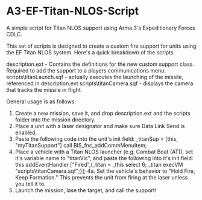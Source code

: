 # A3-EF-Titan-NLOS-Script
A simple script for Titan NLOS support using Arma 3's Expeditionary Forces CDLC.

This set of scripts is designed to create a custom fire support for units using the EF Titan NLOS system. Here's a quick breakdown of the scripts.

  description.ext - Contains the definitions for the new custom support class. Required to add the support to a players communications menu.
  scripts\titanLaunch.sqf - actually executes the launching of the missile, referenced in description.ext
  scripts\titanCamera.sqf - displays the camera that tracks the missile in flight

General usage is as follows:

  1. Create a new mission, save it, and drop description.ext and the scripts folder into the mission directory.
  2. Place a unit with a laser designator and make sure Data Link Send is enabled.
  3. Paste the following code into the unit's init field:
     _titanSup = [this, "myTitanSupport"] call BIS_fnc_addCommMenuItem;
  5. Place a vehicle with a Titan NLOS launcher (e.g. Combat Boat (AT)), set it's variable name to "titanVic", and paste the following into it's init field:
     this addEventHandler ["Fired",{_titan = _this select 6; _titan execVM "scripts\titanCamera.sqf";}];
  4a. Set the vehicle's behavior to "Hold Fire, Keep Formation." This prevents the unit from firing at the laser unless you tell it to.
  6. Launch the mission, lase the target, and call the support!
